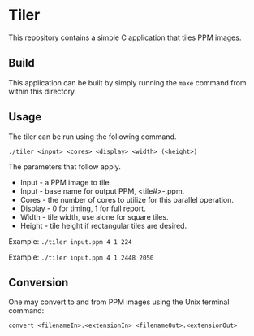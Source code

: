 
# Tiler

This repository contains a simple C application that tiles PPM images.


## Build

This application can be built by simply running the ```make``` command from within this directory.


## Usage

The tiler can be run using the following command.

```./tiler <input> <cores> <display> <width> (<height>)```

The parameters that follow apply.

+ Input   - a PPM image to tile.
+ Input   - base name for output PPM, <tile#>-<output>.ppm.
+ Cores   - the number of cores to utilize for this parallel operation.
+ Display - 0 for timing, 1 for full report.
+ Width   - tile width, use alone for square tiles.
+ Height  - tile height if rectangular tiles are desired.

Example:  ```./tiler input.ppm 4 1 224```

Example:  ```./tiler input.ppm 4 1 2448 2050```


## Conversion

One may convert to and from PPM images using the Unix terminal command:

```convert <filenameIn>.<extensionIn> <filenameOut>.<extensionOut>```
